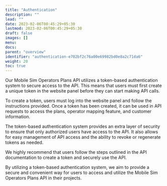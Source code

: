 ```yaml
---
title: "Authentication"
description: ""
lead: ""
date: 2023-02-06T00:45:29+05:30
lastmod: 2023-02-06T00:45:29+05:30
draft: false
images: []
menu:
docs:
parent: "overview"
identifier: "authentication-e702bf2c76a00e69982bd0e8a2c71da6"
weight: 20
toc: true
---
```


Our Mobile Sim Operators Plans API utilizes a token-based authentication system to secure access to the API. This means
that users must first create a unique token in the website panel before they can start making API calls.

To create a token, users must log into the website panel and follow the instructions provided. Once a token has been
created, it can be used in API requests to access the plans, operator mapping feature, and customer information.

The token-based authentication system provides an extra layer of security to ensure that only authorized users have
access to the API. It also allows for easy management of API access and the ability to revoke or regenerate tokens as
needed.

We highly recommend that users follow the steps outlined in the API documentation to create a token and securely use the
API.

By utilizing a token-based authentication system, we aim to provide a secure and convenient way for users to access and
utilize the Mobile Sim Operators Plans API in their projects.
